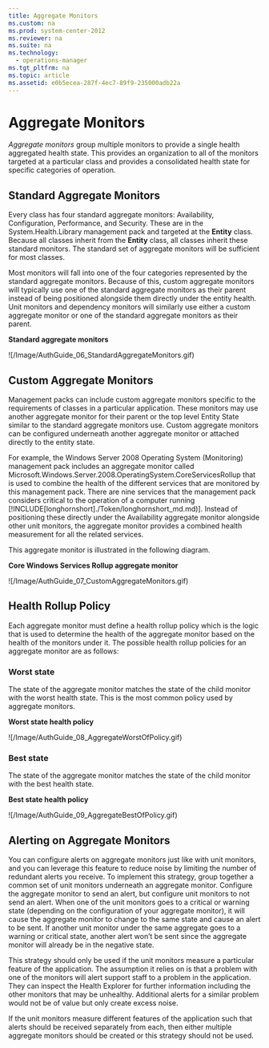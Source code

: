 ```yaml
---
title: Aggregate Monitors
ms.custom: na
ms.prod: system-center-2012
ms.reviewer: na
ms.suite: na
ms.technology: 
  - operations-manager
ms.tgt_pltfrm: na
ms.topic: article
ms.assetid: e0b5ecea-287f-4ec7-89f9-235000adb22a
---
```

# Aggregate Monitors
*Aggregate monitors* group multiple monitors to provide a single health aggregated health state. This provides an organization to all of the monitors targeted at a particular class and provides a consolidated health state for specific categories of operation.

## Standard Aggregate Monitors
Every class has four standard aggregate monitors: Availability, Configuration, Performance, and Security. These are in the System.Health.Library management pack and targeted at the **Entity** class. Because all classes inherit from the **Entity** class, all classes inherit these standard monitors. The standard set of aggregate monitors will be sufficient for most classes.

Most monitors will fall into one of the four categories represented by the standard aggregate monitors. Because of this, custom aggregate monitors will typically use one of the standard aggregate monitors as their parent instead of being positioned alongside them directly under the entity health.  Unit monitors and dependency monitors will similarly use either a custom aggregate monitor or one of the standard aggregate monitors as their parent.

**Standard aggregate monitors**

![/Image/AuthGuide_06_StandardAggregateMonitors.gif)

## Custom Aggregate Monitors
Management packs can include custom aggregate monitors specific to the requirements of classes in a particular application. These monitors may use another aggregate monitor for their parent or the top level Entity State similar to the standard aggregate monitors use. Custom aggregate monitors can be configured underneath another aggregate monitor or attached directly to the entity state.

For example, the Windows Server 2008 Operating System \(Monitoring\) management pack includes an aggregate monitor called Microsoft.Windows.Server.2008.OperatingSystem.CoreServicesRollup that is used to combine the health of the different services that are monitored by this management pack. There are nine services that the management pack considers critical to the operation of a computer running [!INCLUDE[longhornshort]./Token/longhornshort_md.md)]. Instead of positioning these directly under the Availability aggregate monitor alongside other unit monitors, the aggregate monitor provides a combined health measurement for all the related services.

This aggregate monitor is illustrated in the following diagram.

**Core Windows Services Rollup aggregate monitor**

![/Image/AuthGuide_07_CustomAggregateMonitors.gif)

## Health Rollup Policy
Each aggregate monitor must define a health rollup policy which is the logic that is used to determine the health of the aggregate monitor based on the health of the monitors under it. The possible health rollup policies for an aggregate monitor are as follows:

### Worst state
The state of the aggregate monitor matches the state of the child monitor with the worst health state. This is the most common policy used by aggregate monitors.

**Worst state health policy**

![/Image/AuthGuide_08_AggregateWorstOfPolicy.gif)

### Best state
The state of the aggregate monitor matches the state of the child monitor with the best health state.

**Best state health policy**

![/Image/AuthGuide_09_AggregateBestOfPolicy.gif)

## Alerting on Aggregate Monitors
You can configure alerts on aggregate monitors just like with unit monitors, and you can leverage this feature to reduce noise by limiting the number of redundant alerts you receive. To implement this strategy, group together a common set of unit monitors underneath an aggregate monitor. Configure the aggregate monitor to send an alert, but configure unit monitors to not send an alert. When one of the unit monitors goes to a critical or warning state \(depending on the configuration of your aggregate monitor\), it will cause the aggregate monitor to change to the same state and cause an alert to be sent. If another unit monitor under the same aggregate goes to a warning or critical state, another alert won’t be sent since the aggregate monitor will already be in the negative state.

This strategy should only be used if the unit monitors measure a particular feature of the application. The assumption it relies on is that a problem with one of the monitors will alert support staff to a problem in the application. They can inspect the Health Explorer for further information including the other monitors that may be unhealthy. Additional alerts for a similar problem would not be of value but only create excess noise.

If the unit monitors measure different features of the application such that alerts should be received separately from each, then either multiple aggregate monitors should be created or this strategy should not be used.




